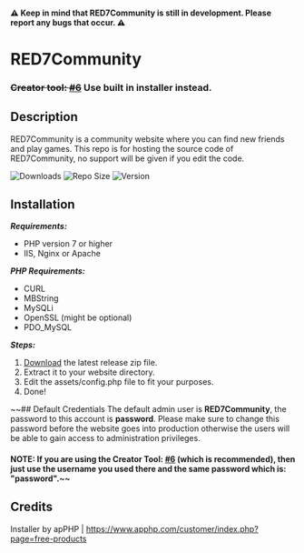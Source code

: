 #### :warning: Keep in mind that RED7Community is still in development. Please report any bugs that occur. :warning:
# RED7Community
### ~~Creator tool: [#6](https://github.com/RED7Studios/RED7Community/issues/6)~~ Use built in installer instead.
## Description
RED7Community is a community website where you can find new friends and play games. This repo is for hosting the source code of RED7Community, no support will be given if you edit the code.

![Downloads](https://img.shields.io/github/downloads/RED7Studios/RED7Community/total)
![Repo Size](https://img.shields.io/github/repo-size/RED7Studios/RED7Community)
![Version](https://img.shields.io/github/v/release/RED7Studios/RED7Community)

## Installation
**_Requirements:_**
- PHP version 7 or higher
- IIS, Nginx or Apache

**_PHP Requirements:_**
- CURL
- MBString
- MySQLi
- OpenSSL (might be optional)
- PDO_MySQL

**_Steps:_**
1. [Download](https://github.com/RED7Studios/RED7Community/releases/latest) the latest release zip file.
2. Extract it to your website directory.
3. Edit the assets/config.php file to fit your purposes.
4. Done!

~~## Default Credentials
The default admin user is **RED7Community**, the password to this account is **password**.
Please make sure to change this password before the website goes into production otherwise the users will be able to gain access to administration privileges.
#### NOTE: If you are using the Creator Tool: [#6](https://github.com/RED7Studios/RED7Community/issues/6) (which is recommended), then just use the username you used there and the same password which is: "**password**".~~

## Credits
Installer by apPHP | https://www.apphp.com/customer/index.php?page=free-products
